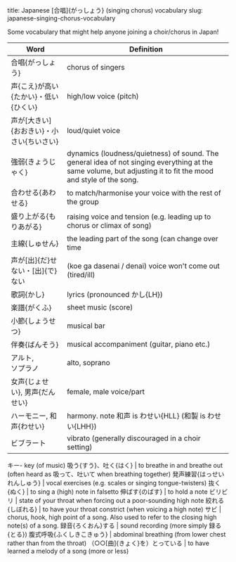 title: Japanese [合唱]{がっしょう} (singing chorus) vocabulary
slug: japanese-singing-chorus-vocabulary

Some vocabulary that might help anyone joining a choir/chorus in Japan!

Word | Definition
---- | ----------
合唱{がっしょう} | chorus of singers
声{こえ}が高い{たかい}・低い{ひくい} | high/low voice (pitch)
声が[大きい]{おおきい}・小さい{ちいさい} | loud/quiet voice
強弱{きょうじゃく} | dynamics (loudness/quietness) of sound. The general idea of not singing everything at the same volume, but adjusting it to fit the mood and style of the song.
合わせる{あわせる} | to match/harmonise your voice with the rest of the group
盛り上がる{もりあがる} | raising voice and tension (e.g. leading up to chorus or climax of song)
主線{しゅせん} | the leading part of the song (can change over time | sometimes the male part is leading, sometimes female)
声が[出]{だ}せない・[出]{で}ない | (koe ga dasenai / denai) voice won't come out (tired/ill)
歌詞{かし} | lyrics (pronounced かし{LH})
楽譜{がくふ} | sheet music (score)
小節{しょうせつ} | musical bar
伴奏{ばんそう} | musical accompaniment (guitar, piano etc.)
アルト, <nobr>ソプラノ</nobr> | alto, soprano
女声{じょせい}, 男声{だんせい} | female, male voice/part
ハーモニー, 和声{わせい}  | harmony. note 和声 is わせい{HLL} (和製 is わせい{LHH})
ビブラート | vibrato (generally discouraged in a choir setting)
キー- key (of music)
吸う{すう}、吐く{はく} | to breathe in and breathe out (often heard as 吸って、吐いて when breathing together)
発声練習{はっせいれんしゅう} | vocal exercises (e.g. scales or singing tongue-twisters)
抜く{ぬく} | to sing a (high) note in falsetto
伸ばす{のばす} | to hold a note
ビリビリ | state of your throat when forcing out a poor-sounding high note
絞れる{しぼれる} | to have your throat constrict (when voicing a high note)
サビ | chorus, hook, high point of a song. Also used to refer to the closing high note(s) of a song.
録音{ろくおん}する | sound recording (more simply 録る{とる})
腹式呼吸{ふくしきこきゅう} | abdominal breathing (from lower chest rather than from the throat)
（○○[曲]{きょく}を）とっている | to have learned a melody of a song (more or less)
